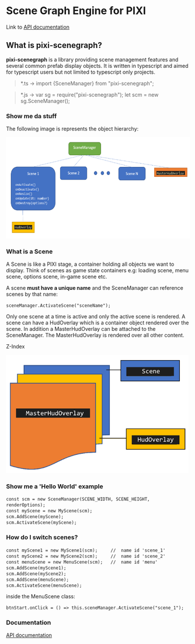 # Scene Graph Engine for PIXI

Link to [API documentation](./doc/generated/index.html)

## What is pixi-scenegraph?
**pixi-scenegraph** is a library providing scene management features and several common prefab display objects.
It is written in typescript and aimed for typescript users but not limited to typescript only projects.
>*.ts -> import {SceneManager} from "pixi-scenegraph";

>*.js -> var sg = require("pixi-scenegraph"); let scm = new sg.SceneManager();

### Show me da stuff

The following image is represents the object hierarchy:

![Hierarchy](./doc/img/Hierarchy.png "Object hierarchy")


### What is a Scene
A Scene is like a PIXI stage, a container holding all objects we want to display. Think of scenes as game state containers e.g: loading scene, menu scene, options scene, in-game scene etc. 

A scene **must have a unique name** and the SceneManager can reference scenes by that name:

    sceneManager.ActivateScene("sceneName");

Only one scene at a time is active and only the active scene is rendered. A scene can have a HudOverlay which is a container object rendered over the scene. In addition a MasterHudOverlay can be attached to the SceneManager. The MasterHudOverlay is rendered over all other content.

Z-Index

![z ordering](./doc/img/zindex.png "Z Ordering")

### Show me a 'Hello World' example
    const scm = new SceneManager(SCENE_WIDTH, SCENE_HEIGHT, renderOptions);
    const myScene = new MyScene(scm);
    scm.AddScene(myScene);
    scm.ActivateScene(myScene);

### How do I switch scenes?
    const myScene1 = new MyScene1(scm);     //  name id 'scene_1'
    const myScene2 = new MyScene2(scm);     //  name id 'scene_2'
    const menuScene = new MenuScene(scm);   //  name id 'menu'
    scm.AddScene(myScene1);
    scm.AddScene(myScene2);
    scm.AddScene(menuScene);
    scm.ActivateScene(menuScene);

inside the MenuScene class:

    btnStart.onClick = () => this.sceneManager.ActivateScene("scene_1");

### Documentation
[API documentation](./doc/generated/index.html)

